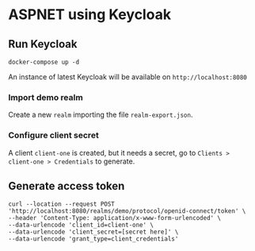 # ASPNET using Keycloak

## Run Keycloak

`docker-compose up -d`

An instance of latest Keycloak will be available on `http://localhost:8080`

### Import demo realm

Create a new `realm` importing the file `realm-export.json`.

### Configure client secret

A client `client-one` is created, but it needs a secret, go to `Clients > client-one > Credentials` to generate.

## Generate access token

```curl
curl --location --request POST 'http://localhost:8080/realms/demo/protocol/openid-connect/token' \
--header 'Content-Type: application/x-www-form-urlencoded' \
--data-urlencode 'client_id=client-one' \
--data-urlencode 'client_secret=[secret here]' \
--data-urlencode 'grant_type=client_credentials'
```
